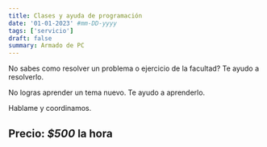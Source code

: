 ```yaml
---
title: Clases y ayuda de programación
date: '01-01-2023' #mm-DD-yyyy
tags: ['servicio']
draft: false
summary: Armado de PC
---
```


No sabes como resolver un problema o ejercicio de la facultad? Te ayudo a resolverlo.

No logras aprender un tema nuevo. Te ayudo a aprenderlo.

Hablame y coordinamos.

## Precio: _$500_ la hora
